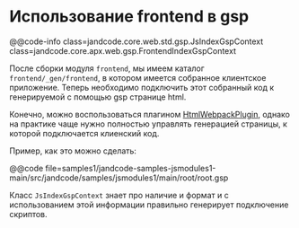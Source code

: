 Использование frontend в gsp
============================

@@code-info class=jandcode.core.web.std.gsp.JsIndexGspContext
class=jandcode.core.apx.web.gsp.FrontendIndexGspContext

После сборки модуля `frontend`, мы имеем каталог `frontend/_gen/frontend`, в котором
имеется собранное клиентское приложение. Теперь необходимо подключить этот собранный код к
генерируемой с помощью gsp странице html.

Конечно, можно воспользоваться
плагином [HtmlWebpackPlugin](https://webpack.js.org/plugins/html-webpack-plugin/), однако
на практике чаще нужно полностью управлять генерацией страницы, к которой подключается
клиенский код.

Пример, как это можно сделать:

@@code
file=samples1/jandcode-samples-jsmodules1-main/src/jandcode/samples/jsmodules1/main/root/root.gsp

Класс `JsIndexGspContext` знает про наличие и формат [](./build.md#entrypoints-manifest) и
с использованием этой информации правильно генерирует подключение скриптов.

